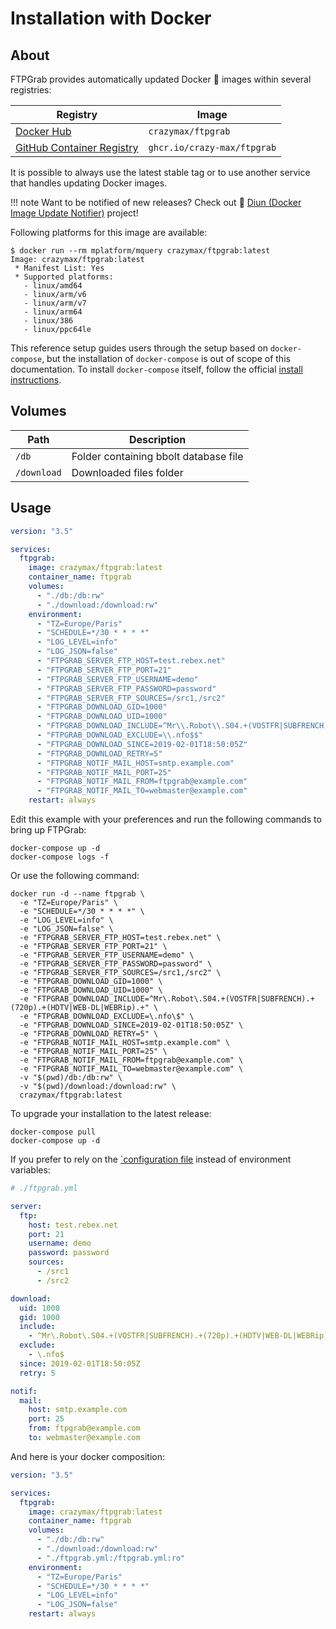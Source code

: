 # Installation with Docker

## About

FTPGrab provides automatically updated Docker :whale: images within several registries:

| Registry                                                                                         | Image                           |
|--------------------------------------------------------------------------------------------------|---------------------------------|
| [Docker Hub](https://hub.docker.com/r/crazymax/ftpgrab/)                             | `crazymax/ftpgrab`                 |
| [GitHub Container Registry](https://github.com/users/crazy-max/packages/container/package/ftpgrab)  | `ghcr.io/crazy-max/ftpgrab`        |

It is possible to always use the latest stable tag or to use another service that handles updating Docker images.

!!! note
    Want to be notified of new releases? Check out :bell: [Diun (Docker Image Update Notifier)](https://github.com/crazy-max/diun) project!

Following platforms for this image are available:

```
$ docker run --rm mplatform/mquery crazymax/ftpgrab:latest
Image: crazymax/ftpgrab:latest
 * Manifest List: Yes
 * Supported platforms:
   - linux/amd64
   - linux/arm/v6
   - linux/arm/v7
   - linux/arm64
   - linux/386
   - linux/ppc64le
```

This reference setup guides users through the setup based on `docker-compose`, but the installation of `docker-compose`
is out of scope of this documentation. To install `docker-compose` itself, follow the official
[install instructions](https://docs.docker.com/compose/install/).

## Volumes

| Path               | Description   |
|--------------------|---------------|
| `/db`              | Folder containing bbolt database file |
| `/download`        | Downloaded files folder |

## Usage

```yaml
version: "3.5"

services:
  ftpgrab:
    image: crazymax/ftpgrab:latest
    container_name: ftpgrab
    volumes:
      - "./db:/db:rw"
      - "./download:/download:rw"
    environment:
      - "TZ=Europe/Paris"
      - "SCHEDULE=*/30 * * * *"
      - "LOG_LEVEL=info"
      - "LOG_JSON=false"
      - "FTPGRAB_SERVER_FTP_HOST=test.rebex.net"
      - "FTPGRAB_SERVER_FTP_PORT=21"
      - "FTPGRAB_SERVER_FTP_USERNAME=demo"
      - "FTPGRAB_SERVER_FTP_PASSWORD=password"
      - "FTPGRAB_SERVER_FTP_SOURCES=/src1,/src2"
      - "FTPGRAB_DOWNLOAD_GID=1000"
      - "FTPGRAB_DOWNLOAD_UID=1000"
      - "FTPGRAB_DOWNLOAD_INCLUDE=^Mr\\.Robot\\.S04.+(VOSTFR|SUBFRENCH).+(720p).+(HDTV|WEB-DL|WEBRip).+"
      - "FTPGRAB_DOWNLOAD_EXCLUDE=\\.nfo$$"
      - "FTPGRAB_DOWNLOAD_SINCE=2019-02-01T18:50:05Z"
      - "FTPGRAB_DOWNLOAD_RETRY=5"
      - "FTPGRAB_NOTIF_MAIL_HOST=smtp.example.com"
      - "FTPGRAB_NOTIF_MAIL_PORT=25"
      - "FTPGRAB_NOTIF_MAIL_FROM=ftpgrab@example.com"
      - "FTPGRAB_NOTIF_MAIL_TO=webmaster@example.com"
    restart: always
```

Edit this example with your preferences and run the following commands to bring up FTPGrab:

```shell
docker-compose up -d
docker-compose logs -f
```

Or use the following command:

```shell
docker run -d --name ftpgrab \
  -e "TZ=Europe/Paris" \
  -e "SCHEDULE=*/30 * * * *" \
  -e "LOG_LEVEL=info" \
  -e "LOG_JSON=false" \
  -e "FTPGRAB_SERVER_FTP_HOST=test.rebex.net" \
  -e "FTPGRAB_SERVER_FTP_PORT=21" \
  -e "FTPGRAB_SERVER_FTP_USERNAME=demo" \
  -e "FTPGRAB_SERVER_FTP_PASSWORD=password" \
  -e "FTPGRAB_SERVER_FTP_SOURCES=/src1,/src2" \
  -e "FTPGRAB_DOWNLOAD_GID=1000" \
  -e "FTPGRAB_DOWNLOAD_UID=1000" \
  -e "FTPGRAB_DOWNLOAD_INCLUDE=^Mr\.Robot\.S04.+(VOSTFR|SUBFRENCH).+(720p).+(HDTV|WEB-DL|WEBRip).+" \
  -e "FTPGRAB_DOWNLOAD_EXCLUDE=\.nfo\$" \
  -e "FTPGRAB_DOWNLOAD_SINCE=2019-02-01T18:50:05Z" \
  -e "FTPGRAB_DOWNLOAD_RETRY=5" \
  -e "FTPGRAB_NOTIF_MAIL_HOST=smtp.example.com" \
  -e "FTPGRAB_NOTIF_MAIL_PORT=25" \
  -e "FTPGRAB_NOTIF_MAIL_FROM=ftpgrab@example.com" \
  -e "FTPGRAB_NOTIF_MAIL_TO=webmaster@example.com" \
  -v "$(pwd)/db:/db:rw" \
  -v "$(pwd)/download:/download:rw" \
  crazymax/ftpgrab:latest
```

To upgrade your installation to the latest release:

```shell
docker-compose pull
docker-compose up -d
```

If you prefer to rely on the [`configuration file](../config/index.md#configuration-file) instead of
environment variables:

```yaml
# ./ftpgrab.yml

server:
  ftp:
    host: test.rebex.net
    port: 21
    username: demo
    password: password
    sources:
      - /src1
      - /src2

download:
  uid: 1000
  gid: 1000
  include:
    - ^Mr\.Robot\.S04.+(VOSTFR|SUBFRENCH).+(720p).+(HDTV|WEB-DL|WEBRip).+
  exclude:
    - \.nfo$
  since: 2019-02-01T18:50:05Z
  retry: 5

notif:
  mail:
    host: smtp.example.com
    port: 25
    from: ftpgrab@example.com
    to: webmaster@example.com
```

And here is your docker composition:

```yaml
version: "3.5"

services:
  ftpgrab:
    image: crazymax/ftpgrab:latest
    container_name: ftpgrab
    volumes:
      - "./db:/db:rw"
      - "./download:/download:rw"
      - "./ftpgrab.yml:/ftpgrab.yml:ro"
    environment:
      - "TZ=Europe/Paris"
      - "SCHEDULE=*/30 * * * *"
      - "LOG_LEVEL=info"
      - "LOG_JSON=false"
    restart: always
```
